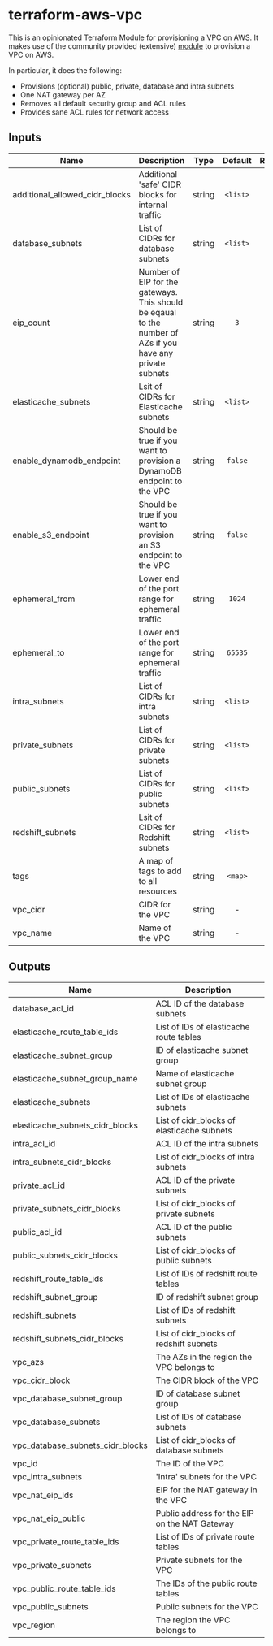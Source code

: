 # terraform-aws-vpc

This is an opinionated Terraform Module for provisioning a VPC on AWS. It makes use of the community
provided (extensive) [module](https://github.com/terraform-aws-modules/terraform-aws-vpc) to
provision a VPC on AWS.

In particular, it does the following:

- Provisions (optional) public, private, database and intra subnets
- One NAT gateway per AZ
- Removes all default security group and ACL rules
- Provides sane ACL rules for network access

## Inputs

| Name | Description | Type | Default | Required |
|------|-------------|:----:|:-----:|:-----:|
| additional_allowed_cidr_blocks | Additional 'safe' CIDR blocks for internal traffic | string | `<list>` | no |
| database_subnets | List of CIDRs for database subnets | string | `<list>` | no |
| eip_count | Number of EIP for the gateways. This should be eqaual to the number of AZs if you have any private subnets | string | `3` | no |
| elasticache_subnets | Lsit of CIDRs for Elasticache subnets | string | `<list>` | no |
| enable_dynamodb_endpoint | Should be true if you want to provision a DynamoDB endpoint to the VPC | string | `false` | no |
| enable_s3_endpoint | Should be true if you want to provision an S3 endpoint to the VPC | string | `false` | no |
| ephemeral_from | Lower end of the port range for ephemeral traffic | string | `1024` | no |
| ephemeral_to | Lower end of the port range for ephemeral traffic | string | `65535` | no |
| intra_subnets | List of CIDRs for intra subnets | string | `<list>` | no |
| private_subnets | List of CIDRs for private subnets | string | `<list>` | no |
| public_subnets | List of CIDRs for public subnets | string | `<list>` | no |
| redshift_subnets | Lsit of CIDRs for Redshift subnets | string | `<list>` | no |
| tags | A map of tags to add to all resources | string | `<map>` | no |
| vpc_cidr | CIDR for the VPC | string | - | yes |
| vpc_name | Name of the VPC | string | - | yes |

## Outputs

| Name | Description |
|------|-------------|
| database_acl_id | ACL ID of the database subnets |
| elasticache_route_table_ids | List of IDs of elasticache route tables |
| elasticache_subnet_group | ID of elasticache subnet group |
| elasticache_subnet_group_name | Name of elasticache subnet group |
| elasticache_subnets | List of IDs of elasticache subnets |
| elasticache_subnets_cidr_blocks | List of cidr_blocks of elasticache subnets |
| intra_acl_id | ACL ID of the intra subnets |
| intra_subnets_cidr_blocks | List of cidr_blocks of intra subnets |
| private_acl_id | ACL ID of the private subnets |
| private_subnets_cidr_blocks | List of cidr_blocks of private subnets |
| public_acl_id | ACL ID of the public subnets |
| public_subnets_cidr_blocks | List of cidr_blocks of public subnets |
| redshift_route_table_ids | List of IDs of redshift route tables |
| redshift_subnet_group | ID of redshift subnet group |
| redshift_subnets | List of IDs of redshift subnets |
| redshift_subnets_cidr_blocks | List of cidr_blocks of redshift subnets |
| vpc_azs | The AZs in the region the VPC belongs to |
| vpc_cidr_block | The CIDR block of the VPC |
| vpc_database_subnet_group | ID of database subnet group |
| vpc_database_subnets | List of IDs of database subnets |
| vpc_database_subnets_cidr_blocks | List of cidr_blocks of database subnets |
| vpc_id | The ID of the VPC |
| vpc_intra_subnets | 'Intra' subnets for the VPC |
| vpc_nat_eip_ids | EIP for the NAT gateway in the VPC |
| vpc_nat_eip_public | Public address for the EIP on the NAT Gateway |
| vpc_private_route_table_ids | List of IDs of private route tables |
| vpc_private_subnets | Private subnets for the VPC |
| vpc_public_route_table_ids | The IDs of the public route tables |
| vpc_public_subnets | Public subnets for the VPC |
| vpc_region | The region the VPC belongs to |
